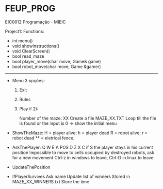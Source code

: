 # FEUP_PROG
EIC0012 Programação - MIEIC

Project1:
Functions:
- int menu()
- void showInstructions()
- void ClearScreen()
- bool read_maze
- bool player_move(char move, Game& game) 
- bool robot_move(char move, Game &gamer)

--------------------------
- Menu 3 opções:
    1) Exit
    2) Rules
    3) Play
        if 2):
        
          Number of the maze: XX
          Create a file MAZE_XX.TXT
          Loop till the file is found or the input is 0 -> show the initial menu
          
- ShowTheMaze:
  H = player alive; h = player dead
  R = robot alive; r = robot dead
  ** = eletrical fence;
 
- AskThePlayer:
        Q  W  E
        A POS D
        Z  X  C
   if S the player stays in his current position
   Impossible to move to cells occupied by destroyed robots, ask for a new movement
   Ctrl-z in windows to leave, Ctrl-D in linux to leave
   
 - UpdateThePosition




 - IfPlayerSurvives
    Ask name
    Update list of winners
    Stored in MAZE_XX_WINNERS.txt
    Store the time
